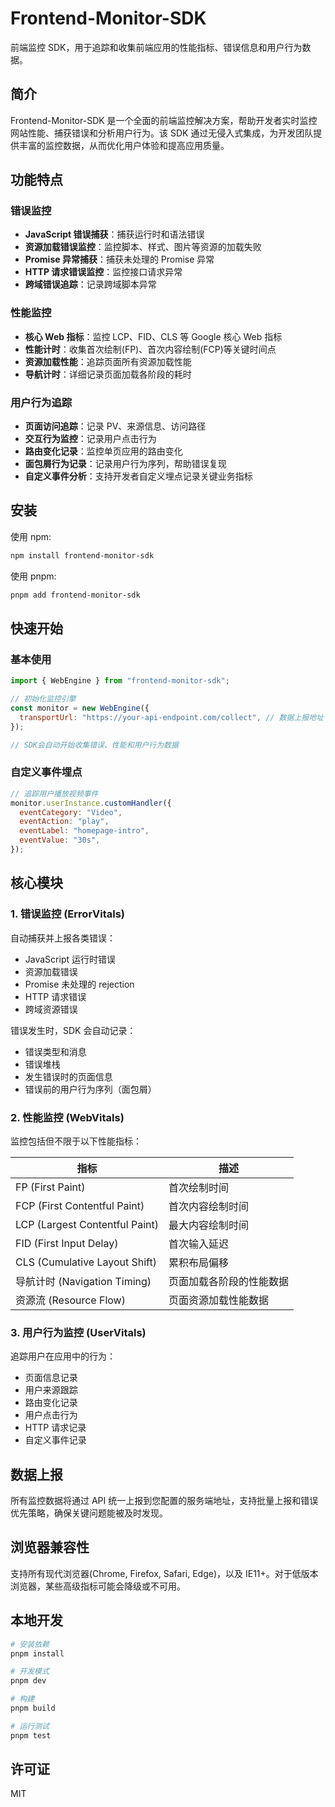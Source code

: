 # Frontend-Monitor-SDK

前端监控 SDK，用于追踪和收集前端应用的性能指标、错误信息和用户行为数据。

## 简介

Frontend-Monitor-SDK 是一个全面的前端监控解决方案，帮助开发者实时监控网站性能、捕获错误和分析用户行为。该 SDK 通过无侵入式集成，为开发团队提供丰富的监控数据，从而优化用户体验和提高应用质量。

## 功能特点

### 错误监控

- **JavaScript 错误捕获**：捕获运行时和语法错误
- **资源加载错误监控**：监控脚本、样式、图片等资源的加载失败
- **Promise 异常捕获**：捕获未处理的 Promise 异常
- **HTTP 请求错误监控**：监控接口请求异常
- **跨域错误追踪**：记录跨域脚本异常

### 性能监控

- **核心 Web 指标**：监控 LCP、FID、CLS 等 Google 核心 Web 指标
- **性能计时**：收集首次绘制(FP)、首次内容绘制(FCP)等关键时间点
- **资源加载性能**：追踪页面所有资源加载性能
- **导航计时**：详细记录页面加载各阶段的耗时

### 用户行为追踪

- **页面访问追踪**：记录 PV、来源信息、访问路径
- **交互行为监控**：记录用户点击行为
- **路由变化记录**：监控单页应用的路由变化
- **面包屑行为记录**：记录用户行为序列，帮助错误复现
- **自定义事件分析**：支持开发者自定义埋点记录关键业务指标

## 安装

使用 npm:

```bash
npm install frontend-monitor-sdk
```

使用 pnpm:

```bash
pnpm add frontend-monitor-sdk
```

## 快速开始

### 基本使用

```javascript
import { WebEngine } from "frontend-monitor-sdk";

// 初始化监控引擎
const monitor = new WebEngine({
  transportUrl: "https://your-api-endpoint.com/collect", // 数据上报地址
});

// SDK会自动开始收集错误、性能和用户行为数据
```

### 自定义事件埋点

```javascript
// 追踪用户播放视频事件
monitor.userInstance.customHandler({
  eventCategory: "Video",
  eventAction: "play",
  eventLabel: "homepage-intro",
  eventValue: "30s",
});
```

## 核心模块

### 1. 错误监控 (ErrorVitals)

自动捕获并上报各类错误：

- JavaScript 运行时错误
- 资源加载错误
- Promise 未处理的 rejection
- HTTP 请求错误
- 跨域资源错误

错误发生时，SDK 会自动记录：

- 错误类型和消息
- 错误堆栈
- 发生错误时的页面信息
- 错误前的用户行为序列（面包屑）

### 2. 性能监控 (WebVitals)

监控包括但不限于以下性能指标：

| 指标                           | 描述                     |
| ------------------------------ | ------------------------ |
| FP (First Paint)               | 首次绘制时间             |
| FCP (First Contentful Paint)   | 首次内容绘制时间         |
| LCP (Largest Contentful Paint) | 最大内容绘制时间         |
| FID (First Input Delay)        | 首次输入延迟             |
| CLS (Cumulative Layout Shift)  | 累积布局偏移             |
| 导航计时 (Navigation Timing)   | 页面加载各阶段的性能数据 |
| 资源流 (Resource Flow)         | 页面资源加载性能数据     |

### 3. 用户行为监控 (UserVitals)

追踪用户在应用中的行为：

- 页面信息记录
- 用户来源跟踪
- 路由变化记录
- 用户点击行为
- HTTP 请求记录
- 自定义事件记录

## 数据上报

所有监控数据将通过 API 统一上报到您配置的服务端地址，支持批量上报和错误优先策略，确保关键问题能被及时发现。

## 浏览器兼容性

支持所有现代浏览器(Chrome, Firefox, Safari, Edge)，以及 IE11+。对于低版本浏览器，某些高级指标可能会降级或不可用。

## 本地开发

```bash
# 安装依赖
pnpm install

# 开发模式
pnpm dev

# 构建
pnpm build

# 运行测试
pnpm test
```

## 许可证

MIT
